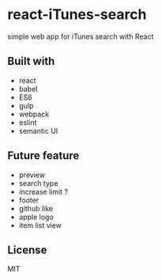 react-iTunes-search
===================

simple web app for iTunes search with React

Built with
----------

* react
* babel
* ES6
* gulp
* webpack
* eslint
* semantic UI

Future feature
--------------

* preview
* search type
* increase limit ?
* footer
* github like
* apple logo
* item list view

License
-------

MIT
